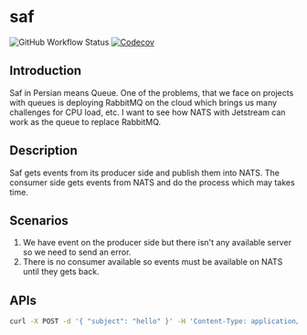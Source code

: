 # saf

![GitHub Workflow Status](https://img.shields.io/github/workflow/status/1995parham/saf/ci?label=ci&logo=github&style=flat-square)
[![Codecov](https://img.shields.io/codecov/c/gh/1995parham/saf?logo=codecov&style=flat-square)](https://codecov.io/gh/1995parham/saf)

## Introduction

Saf in Persian means Queue. One of the problems, that we face on projects with queues is deploying RabbitMQ on the cloud which brings us many challenges for CPU load, etc.
I want to see how NATS with Jetstream can work as the queue to replace RabbitMQ.

## Description

Saf gets events from its producer side and publish them into NATS. The consumer side gets events from NATS and do the process which may takes time.

## Scenarios

1. We have event on the producer side but there isn't any available server so we need to send an error.
2. There is no consumer available so events must be available on NATS until they gets back.

## APIs

```sh
curl -X POST -d '{ "subject": "hello" }' -H 'Content-Type: application/json' http://127.0.0.1:1378/api/event
```
